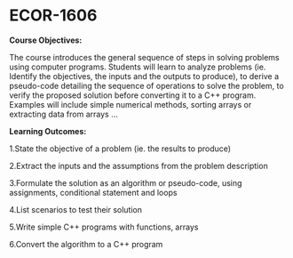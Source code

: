 # ECOR-1606
**Course Objectives:**

The course introduces the general sequence of steps in solving problems using computer programs.
Students will learn to analyze problems (ie. Identify the objectives, the inputs and the outputs to
produce), to derive a pseudo-code detailing the sequence of operations to solve the problem, to verify
the proposed solution before converting it to a C++ program. Examples will include simple numerical
methods, sorting arrays or extracting data from arrays ...

**Learning Outcomes:**

1.State the objective of a problem (ie. the results to produce)

2.Extract the inputs and the assumptions from the problem description

3.Formulate the solution as an algorithm or pseudo-code, using assignments, conditional statement
and loops

4.List scenarios to test their solution

5.Write simple C++ programs with functions, arrays

6.Convert the algorithm to a C++ program
